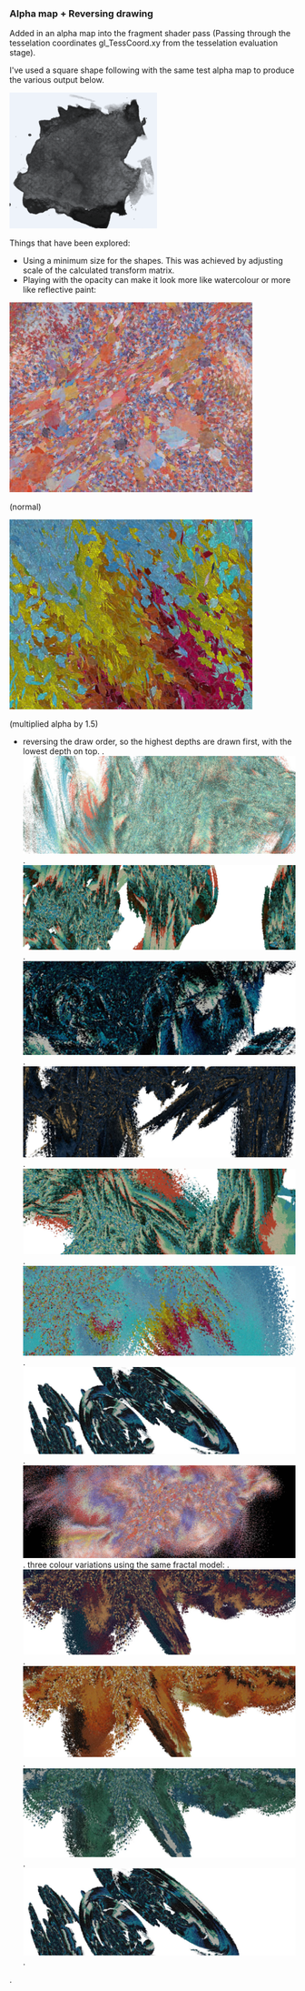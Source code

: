 ### Alpha map + Reversing drawing

Added in an alpha map into the fragment shader pass (Passing through the tesselation coordinates gl_TessCoord.xy from the tesselation evaluation stage).

I've used a square shape following with the same test alpha map to produce the various output below.

![image1](../project_images/alphamap/alphamap.PNG?raw=true "image1")

Things that have been explored:

* Using a minimum size for the shapes.  This was achieved by adjusting scale of the calculated transform matrix. 
* Playing with the opacity can make it look more like watercolour or more like reflective paint:

![image2](../project_images/alphamap/close-up2.jpg?raw=true "image2")

(normal)

![image3](../project_images/alphamap/close-up1.jpg?raw=true "image3")

(multiplied alpha by 1.5)

* reversing the draw order, so the highest depths are drawn first, with the lowest depth on top.
.
![image4](../project_images/alphamap/c81.jpg?raw=true "image4")
.
![image5](../project_images/alphamap/c83.jpg?raw=true "image5")
.
![image6](../project_images/alphamap/capture85.jpg?raw=true "image6")
.
![image7](../project_images/alphamap/capture86.jpg?raw=true "image7")
.
![image8](../project_images/alphamap/capture87.jpg?raw=true "image8")
.
![image9](../project_images/alphamap/capture94.jpg?raw=true "image9")
.
![image10](../project_images/alphamap/capture96.jpg?raw=true "image10")
.
![image11](../project_images/alphamap/capture80.jpg?raw=true "image11")
.
three colour variations using the same fractal model:
.
![image12](../project_images/alphamap/capture91.jpg?raw=true "image12")
.
![image13](../project_images/alphamap/capture92.jpg?raw=true "image13")
.
![image14](../project_images/alphamap/capture93.jpg?raw=true "image14")
.
![image15](../project_images/alphamap/capture96.jpg?raw=true "image15")
.

.
